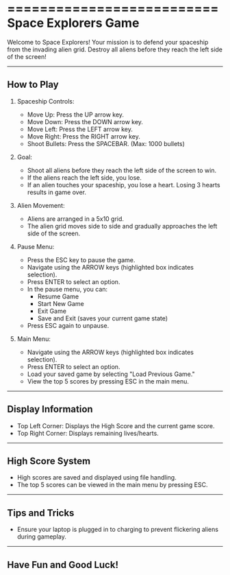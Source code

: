 ==========================
Space Explorers Game
==========================
Welcome to Space Explorers! Your mission is to defend your spaceship from the invading alien grid. Destroy all aliens before they reach the left side of the screen!

---------------------------
How to Play
---------------------------

1. Spaceship Controls:
   - Move Up: Press the UP arrow key.
   - Move Down: Press the DOWN arrow key.
   - Move Left: Press the LEFT arrow key.
   - Move Right: Press the RIGHT arrow key.
   - Shoot Bullets: Press the SPACEBAR. (Max: 1000 bullets)

2. Goal:
   - Shoot all aliens before they reach the left side of the screen to win.
   - If the aliens reach the left side, you lose.
   - If an alien touches your spaceship, you lose a heart. Losing 3 hearts results in game over.

3. Alien Movement:
   - Aliens are arranged in a 5x10 grid.
   - The alien grid moves side to side and gradually approaches the left side of the screen.

4. Pause Menu:
   - Press the ESC key to pause the game.
   - Navigate using the ARROW keys (highlighted box indicates selection).
   - Press ENTER to select an option.
   - In the pause menu, you can:
     - Resume Game
     - Start New Game
     - Exit Game
     - Save and Exit (saves your current game state)
   - Press ESC again to unpause.

5. Main Menu:
   - Navigate using the ARROW keys (highlighted box indicates selection).
   - Press ENTER to select an option.
   - Load your saved game by selecting "Load Previous Game."
   - View the top 5 scores by pressing ESC in the main menu.

---------------------------
Display Information
---------------------------

- Top Left Corner: Displays the High Score and the current game score.
- Top Right Corner: Displays remaining lives/hearts.

---------------------------
High Score System
---------------------------

- High scores are saved and displayed using file handling.
- The top 5 scores can be viewed in the main menu by pressing ESC.

---------------------------
Tips and Tricks
---------------------------

- Ensure your laptop is plugged in to charging to prevent flickering aliens during gameplay.

---------------------------
Have Fun and Good Luck!
---------------------------
